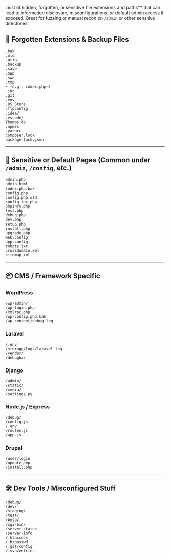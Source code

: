 Lisst of hidden, forgotten, or sensitive file extensions and paths** that can lead to information disclosure, misconfigurations, or default admin access if exposed. Great for fuzzing or manual recon on `/admin` or other sensitive directories.


## 🧩 Forgotten Extensions & Backup Files

```
.bak
.old
.orig
.backup
.save
.swp
.swo
.tmp
~ (e.g., index.php~)
.inc
.git
.env
.DS_Store
.ftpconfig
.idea/
.vscode/
Thumbs.db
.npmrc
.yarnrc
composer.lock
package-lock.json
```

---

## 🔐 Sensitive or Default Pages (Common under `/admin`, `/config`, etc.)

```
admin.php
admin.html
index.php.bak
config.php
config.php.old
config.inc.php
phpinfo.php
test.php
debug.php
dev.php
setup.php
install.php
upgrade.php
web.config
app.config
robots.txt
crossdomain.xml
sitemap.xml
```

---

## 📦 CMS / Framework Specific

### WordPress
```
/wp-admin/
/wp-login.php
/xmlrpc.php
/wp-config.php.bak
/wp-content/debug.log
```

### Laravel
```
/.env
/storage/logs/laravel.log
/vendor/
/debugbar
```

### Django
```
/admin/
/static/
/media/
/settings.py
```

### Node.js / Express
```
/debug/
/config.js
/.env
/routes.js
/app.js
```

### Drupal
```
/user/login
/update.php
/install.php
```

---

## 🛠️ Dev Tools / Misconfigured Stuff

```
/debug/
/dev/
/staging/
/test/
/beta/
/cgi-bin/
/server-status
/server-info
/.htaccess
/.htpasswd
/.git/config
/.svn/entries
```

